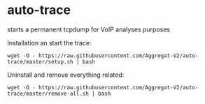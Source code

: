# auto-trace

starts a permanent tcpdump for VoIP analyses purposes

Installation an start the trace: 


```
wget -O - https://raw.githubusercontent.com/Aggregat-V2/auto-trace/master/setup.sh | bash
```


Uninstall and remove everything related:

```
wget -O - https://raw.githubusercontent.com/Aggregat-V2/auto-trace/master/remove-all.sh | bash
```
